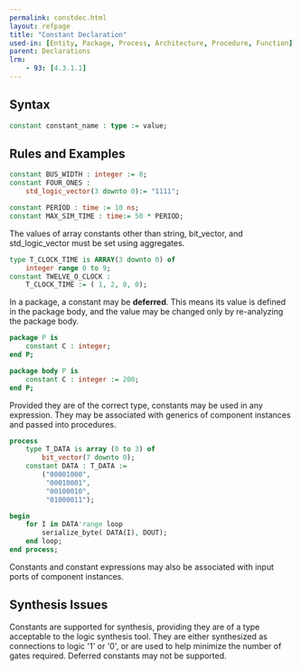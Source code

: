 ```yaml
---
permalink: constdec.html
layout: refpage
title: "Constant Declaration"
used-in: [Entity, Package, Process, Architecture, Procedure, Function]
parent: Declarations
lrm:
    - 93: [4.3.1.1]
---
```


## Syntax

```vhdl
constant constant_name : type := value;
```

## Rules and Examples

```vhdl
constant BUS_WIDTH : integer := 8;
constant FOUR_ONES :
    std_logic_vector(3 downto 0):= "1111";

constant PERIOD : time := 10 ns;
constant MAX_SIM_TIME : time:= 50 * PERIOD;
```

The values of array constants other than string, bit_vector, and std_logic_vector must be set using aggregates.
```vhdl
type T_CLOCK_TIME is ARRAY(3 downto 0) of
    integer range 0 to 9;
constant TWELVE_O_CLOCK :
    T_CLOCK_TIME := ( 1, 2, 0, 0);
```

In a package, a constant may be __deferred__. This means its value is defined in the package body, and the value may be changed only by re-analyzing the package body.
```vhdl
package P is
    constant C : integer;
end P;

package body P is
    constant C : integer := 200;
end P;
```

Provided they are of the correct type, constants may be used in any expression. They may be associated with generics of component instances and passed into procedures.
```vhdl
process
    type T_DATA is array (0 to 3) of
        bit_vector(7 downto 0);
    constant DATA : T_DATA :=
        ("00001000",
         "00010001",
         "00100010",
         "01000011");

begin
    for I in DATA'range loop
        serialize_byte( DATA(I), DOUT);
    end loop;
end process;
```

Constants and constant expressions may also be associated with input ports of component instances.

## Synthesis Issues

Constants are supported for synthesis, providing they are of a type acceptable to the logic synthesis tool. They are either synthesized as connections to logic '1' or '0', or are used to help minimize the number of gates required. Deferred constants may not be supported.
